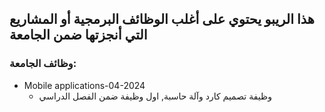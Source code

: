 ## هذا الريبو يحتوي على أغلب الوظائف البرمجية أو المشاريع التي أنجزتها ضمن الجامعة

### وظائف الجامعة:

* Mobile applications-04-2024
  * وظيفة تصميم كارد وآلة حاسبة, اول وظيفة ضمن الفصل الدراسي
